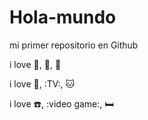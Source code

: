 # Hola-mundo

mi primer repositorio en Github

i love :icecream:, :pizza:, :dog:

i love :football:, :TV:, :cat:

i love :phone:, :video game:, :bed:

